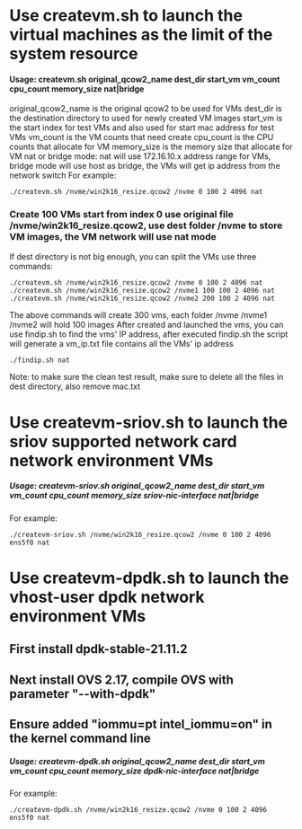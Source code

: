 # Use createvm.sh to launch the virtual machines as the limit of the system resource
#### Usage: createvm.sh original_qcow2_name dest_dir start_vm vm_count cpu_count memory_size nat|bridge
original_qcow2_name is the original qcow2 to be used for VMs
dest_dir is the destination directory to used for newly created VM images
start_vm is the start index for test VMs and also used for start mac address for test VMs
vm_count is the VM counts that need create
cpu_count is the CPU counts that allocate for VM
memory_size is the memory size that allocate for VM
nat or bridge mode: nat will use 172.16.10.x address range for VMs, bridge mode will use host as bridge, the VMs will get ip address from the network switch
For example:
```
./createvm.sh /nvme/win2k16_resize.qcow2 /nvme 0 100 2 4096 nat 
```
### Create 100 VMs start from index 0 use original file /nvme/win2k16_resize.qcow2, use dest folder /nvme to store VM images, the VM network will use nat mode
If dest directory is not big enough, you can split the VMs use three commands:
```
./createvm.sh /nvme/win2k16_resize.qcow2 /nvme 0 100 2 4096 nat
./createvm.sh /nvme/win2k16_resize.qcow2 /nvme1 100 100 2 4096 nat
./createvm.sh /nvme/win2k16_resize.qcow2 /nvme2 200 100 2 4096 nat
```

The above commands will create 300 vms, each folder /nvme /nvme1 /nvme2 will hold 100 images 
After created and launched the vms, you can use findip.sh to find the vms' IP address, after executed findip.sh
the script will generate a vm_ip.txt file contains all the VMs' ip address 
```
./findip.sh nat
```
Note: to make sure the clean test result, make sure to delete all the files in dest directory, also remove mac.txt  

# Use createvm-sriov.sh to launch the sriov supported network card network environment VMs

##### Usage: createvm-sriov.sh original_qcow2_name dest_dir start_vm vm_count cpu_count memory_size sriov-nic-interface nat|bridge
For example:
```
./createvm-sriov.sh /nvme/win2k16_resize.qcow2 /nvme 0 100 2 4096 ens5f0 nat 
```
# Use createvm-dpdk.sh to launch the vhost-user dpdk network environment VMs
## First install dpdk-stable-21.11.2 
## Next install OVS 2.17, compile OVS with parameter "--with-dpdk"
## Ensure added "iommu=pt intel_iommu=on" in the kernel command line
##### Usage: createvm-dpdk.sh original_qcow2_name dest_dir start_vm vm_count cpu_count memory_size dpdk-nic-interface nat|bridge
For example:
```
./createvm-dpdk.sh /nvme/win2k16_resize.qcow2 /nvme 0 100 2 4096 ens5f0 nat 
```